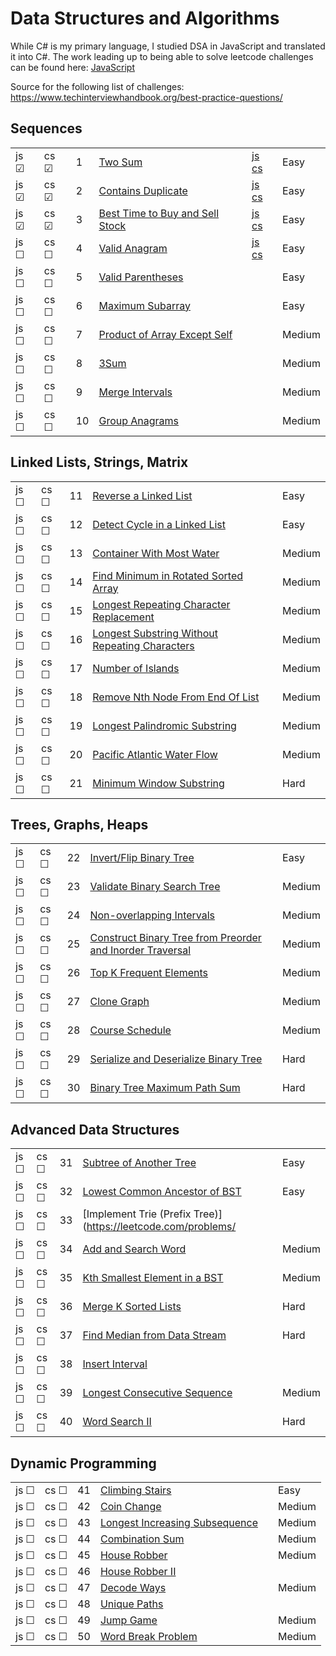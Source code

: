 # Data Structures and Algorithms

While C# is my primary language, I studied DSA in JavaScript and translated it into C#. The work leading up to being able to solve leetcode challenges can be found here: [JavaScript](./javascript)

Source for the following list of challenges: https://www.techinterviewhandbook.org/best-practice-questions/

## Sequences

|     |     |     |       |          |          |
| --- | --- | --- | ----- | -------- | ----- |
| js &#9745; | cs &#9745; | 1 | [Two Sum](https://leetcode.com/problems/two-sum/) | [js](./leet/1-two-sum.js) [cs](./leet/1-two-sum.cs) | Easy |
| js &#9745; | cs &#9745; | 2 | [Contains Duplicate](https://leetcode.com/problems/contains-duplicate/) | [js](./leet/2-contains-duplicate.js) [cs](./leet/2-contains-duplicate.cs) | Easy |
| js &#9745; | cs &#9745; | 3 | [Best Time to Buy and Sell Stock](https://leetcode.com/problems/best-time-to-buy-and-sell-stock/) | [js](./leet/3-best-time-to-buy-and-sell-stock.js) [cs](./leet/3-best-time-to-buy-and-sell-stock.cs) | Easy |
| js &#9744; | cs &#9744; | 4 | [Valid Anagram](https://leetcode.com/problems/valid-anagram/) | [js](./leet/4-valid-anagrams.js) [cs](./leet/4-valid-anagrams.cs) | Easy |
| js &#9744; | cs &#9744; | 5 | [Valid Parentheses](https://leetcode.com/problems/valid-parentheses/) | | Easy |
| js &#9744; | cs &#9744; | 6 | [Maximum Subarray](https://leetcode.com/problems/maximum-subarray/) | | Easy |
| js &#9744; | cs &#9744; | 7 | [Product of Array Except Self](https://leetcode.com/problems/product-of-array-except-self/solution/) | | Medium |
| js &#9744; | cs &#9744; | 8 | [3Sum](https://leetcode.com/problems/3sum/) | | Medium |
| js &#9744; | cs &#9744; | 9 | [Merge Intervals](https://leetcode.com/problems/merge-intervals/) | | Medium |
| js &#9744; | cs &#9744; | 10 | [Group Anagrams](https://leetcode.com/problems/group-anagrams/) | | Medium |

## Linked Lists, Strings, Matrix

|     |     |     |       |          |          |
| --- | --- | --- | ----- | -------- | ----- |
| js &#9744; | cs &#9744; | 11 | [Reverse a Linked List](https://leetcode.com/problems/reverse-linked-list/) | | Easy |
| js &#9744; | cs &#9744; | 12 | [Detect Cycle in a Linked List](https://leetcode.com/problems/linked-list-cycle/) | | Easy |
| js &#9744; | cs &#9744; | 13 | [Container With Most Water](https://leetcode.com/problems/container-with-most-water/) | | Medium |
| js &#9744; | cs &#9744; | 14 | [Find Minimum in Rotated Sorted Array](https://leetcode.com/problems/find-minimum-in-rotated-sorted-array/) | | Medium |
| js &#9744; | cs &#9744; | 15 | [Longest Repeating Character Replacement](https://leetcode.com/problems/longest-repeating-character-replacement/) | | Medium |
| js &#9744; | cs &#9744; | 16 | [Longest Substring Without Repeating Characters](https://leetcode.com/problems/longest-substring-without-repeating-characters/) | | Medium |
| js &#9744; | cs &#9744; | 17 | [Number of Islands](https://leetcode.com/problems/number-of-islands/) | | Medium |
| js &#9744; | cs &#9744; | 18 | [Remove Nth Node From End Of List](https://leetcode.com/problems/remove-nth-node-from-end-of-list/) | | Medium |
| js &#9744; | cs &#9744; | 19 | [Longest Palindromic Substring](https://leetcode.com/problems/longest-palindromic-substring/) | | Medium |
| js &#9744; | cs &#9744; | 20 | [Pacific Atlantic Water Flow](https://leetcode.com/problems/pacific-atlantic-water-flow/) | | Medium |
| js &#9744; | cs &#9744; | 21 | [Minimum Window Substring](https://leetcode.com/problems/minimum-window-substring/) | | Hard |

## Trees, Graphs, Heaps

|     |     |     |       |          |          |
| --- | --- | --- | ----- | -------- | ----- |
| js &#9744; | cs &#9744; | 22 | [Invert/Flip Binary Tree](https://leetcode.com/problems/invert-binary-tree/) | | Easy |
| js &#9744; | cs &#9744; | 23 | [Validate Binary Search Tree](https://leetcode.com/problems/validate-binary-search-tree/) | | Medium |
| js &#9744; | cs &#9744; | 24 | [Non-overlapping Intervals](https://leetcode.com/problems/non-overlapping-intervals/) | | Medium |
| js &#9744; | cs &#9744; | 25 | [Construct Binary Tree from Preorder and Inorder Traversal](https://leetcode.com/problems/construct-binary-tree-from-preorder-and-inorder-traversal/) | | Medium |
| js &#9744; | cs &#9744; | 26 | [Top K Frequent Elements](https://leetcode.com/problems/top-k-frequent-elements/) | | Medium |
| js &#9744; | cs &#9744; | 27 | [Clone Graph](https://leetcode.com/problems/clone-graph/) | | Medium |
| js &#9744; | cs &#9744; | 28 | [Course Schedule](https://leetcode.com/problems/course-schedule/) | | Medium |
| js &#9744; | cs &#9744; | 29 | [Serialize and Deserialize Binary Tree](https://leetcode.com/problems/serialize-and-deserialize-binary-tree/) | | Hard |
| js &#9744; | cs &#9744; | 30 | [Binary Tree Maximum Path Sum](https://leetcode.com/problems/binary-tree-maximum-path-sum/) | | Hard |

## Advanced Data Structures

|     |     |     |       |          |          |
| --- | --- | --- | ----- | -------- | ----- |
| js &#9744; | cs &#9744; | 31 | [Subtree of Another Tree](https://leetcode.com/problems/subtree-of-another-tree/) | | Easy |
| js &#9744; | cs &#9744; | 32 | [Lowest Common Ancestor of BST](https://leetcode.com/problems/lowest-common-ancestor-of-a-binary-search-tree/) | | Easy |
| js &#9744; | cs &#9744; | 33 | [Implement Trie (Prefix Tree)](https://leetcode.com/problems/ |
| js &#9744; | cs &#9744; | 34 | [Add and Search Word](https://leetcode.com/problems/add-and-search-word-data-structure-design/) | | Medium |
| js &#9744; | cs &#9744; | 35 | [Kth Smallest Element in a BST](https://leetcode.com/problems/kth-smallest-element-in-a-bst/) | | Medium |
| js &#9744; | cs &#9744; | 36 | [Merge K Sorted Lists](https://leetcode.com/problems/merge-k-sorted-lists/) | | Hard |
| js &#9744; | cs &#9744; | 37 | [Find Median from Data Stream](https://leetcode.com/problems/find-median-from-data-stream/) | | Hard |
| js &#9744; | cs &#9744; | 38 | [Insert Interval](https://leetcode.com/problems/insert-interval/) | 
| js &#9744; | cs &#9744; | 39 | [Longest Consecutive Sequence](https://leetcode.com/problems/longest-consecutive-sequence/) | | Medium |
| js &#9744; | cs &#9744; | 40 | [Word Search II](https://leetcode.com/problems/word-search-ii/) | | Hard |

## Dynamic Programming

|     |     |     |       |          |          |
| --- | --- | --- | ----- | -------- | ----- |
| js &#9744; | cs &#9744; | 41 | [Climbing Stairs](https://leetcode.com/problems/climbing-stairs/) | | Easy |
| js &#9744; | cs &#9744; | 42 | [Coin Change](https://leetcode.com/problems/coin-change/) | | Medium |
| js &#9744; | cs &#9744; | 43 | [Longest Increasing Subsequence](https://leetcode.com/problems/longest-increasing-subsequence/) | | Medium |
| js &#9744; | cs &#9744; | 44 | [Combination Sum](https://leetcode.com/problems/combination-sum-iv/) | | Medium |
| js &#9744; | cs &#9744; | 45 | [House Robber](https://leetcode.com/problems/house-robber/) | | Medium |
| js &#9744; | cs &#9744; | 46 | [House Robber II](https://leetcode.com/problems/house-robber-ii/) | 
| js &#9744; | cs &#9744; | 47 | [Decode Ways](https://leetcode.com/problems/decode-ways/) | | Medium 
| js &#9744; | cs &#9744; | 48 | [Unique Paths](https://leetcode.com/problems/unique-paths/) | | 
| js &#9744; | cs &#9744; | 49 | [Jump Game](https://leetcode.com/problems/jump-game/) | | Medium |
| js &#9744; | cs &#9744; | 50 | [Word Break Problem](https://leetcode.com/problems/word-break/) | | Medium |
